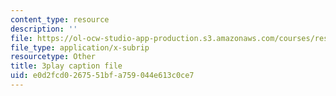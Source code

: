 ```yaml
---
content_type: resource
description: ''
file: https://ol-ocw-studio-app-production.s3.amazonaws.com/courses/res-6-012-introduction-to-probability-spring-2018/e0d2fcd0267551bfa759044e613c0ce7_xdewLsXI_UQ.vtt
file_type: application/x-subrip
resourcetype: Other
title: 3play caption file
uid: e0d2fcd0-2675-51bf-a759-044e613c0ce7
---
```

